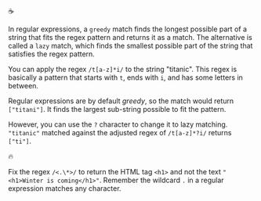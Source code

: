 :coffee:

In regular expressions, a `greedy` match finds the longest possible part of a string that fits the regex pattern and returns it as a match. The alternative is called a `lazy` match, which finds the smallest possible part of the string that satisfies the regex pattern.

You can apply the regex `/t[a-z]*i/` to the string "titanic". This regex is basically a pattern that starts with `t`, ends with `i`, and has some letters in between.

Regular expressions are by default _greedy_, so the match would return `["titani"]`. It finds the largest sub-string possible to fit the pattern.

However, you can use the `?` character to change it to lazy matching. `"titanic"` matched against the adjusted regex of `/t[a-z]*?i/` returns `["ti"]`.

:fire:

Fix the regex `/<.\*>/` to return the HTML tag `<h1>` and not the text `"<h1>Winter is coming</h1>"`. Remember the wildcard `.` in a regular expression matches any character.
